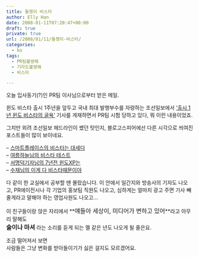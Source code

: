 ```yaml
---
title: 돌쟁이 비스타
author: Elly Han
date: 2008-01-11T07:20:47+00:00
draft: true
private: true
url: /2008/01/11/돌쟁이-비스타/
categories:
  - ko
tags:
  - PR팀불쌍해
  - 기자도불쌍해
  - 비스타

---
```

오늘 입사동기(?)인 PR팀 이사님으로부터 받은 메일.

  


윈도 비스타 출시 1주년을 앞두고 국내 최대 발행부수를 자랑하는 조선일보에서 [‘출시 1년 윈도 비스타의 굴욕’][1] 기사를 게재하면서 PR팀 시험 당하고 있다, 뭐 이런 내용이었죠.

  


그치만 외려 조선일보 헤드라인이 쎘던 탓인지, 블로고스피어에선 다른 시각으로 씌여진 포스트들이 많이 보이네요. 

&#8211; [스마트플레이스의 비스타는 대세다][2]  
&#8211; [여름하늘님의 비스타 테스트][3]  
&#8211; [서명덕기자님의 7년전 윈도XP는][4]  
&#8211; [수재님의 이게 다 비스타때문이야][5]

  


다 같이 한 교실에서 공부할 땐 몰랐습니다. 이 안에서 일간지와 방송사의 기자도 나오고, PR에이전시나 각 기업의 홍보팀 직원도 나오고, 심하게는 얼마치 광고 주면 기사 빼줄게라고 말해야 하는 영업사원도 나오고&#8230; 

이 친구들이랑 앉은 자리에서 **<FONT size="3">얘들아 세상이, 미디어가 변하고 있어</FONT>**라고 아무리 말해도  
**<FONT size="3">술이나 마셔</FONT>** 라는 소리를 듣게 되는 멜 같은 년도 나오게 될 줄은요.

  


조금 떨어져서 보면  
사람들은 그냥 변화를 받아들이기가 싫은 걸지도 모르겠어요.

 [1]: http://news.chosun.com/site/data/html_dir/2008/01/05/2008010500015.html
 [2]: http://www.smartplace.kr/blog_post_269.aspx
 [3]: http://skysummer.com/476
 [4]: http://itviewpoint.com/tt/index.php?pl=3734
 [5]: http://inthenet.tistory.com/entry/이게-다-비스타-때문이라고